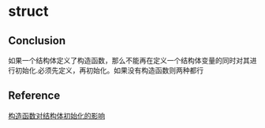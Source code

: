 # struct

## Conclusion

如果一个结构体定义了构造函数，那么不能再在定义一个结构体变量的同时对其进行初始化.必须先定义，再初始化。如果没有构造函数则两种都行

## Reference

[构造函数对结构体初始化的影响](http://blog.csdn.net/wwangluogongchengshi/article/details/6901540)
